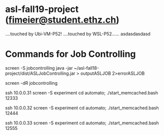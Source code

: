 # asl-fall19-project (fimeier@student.ethz.ch)
....touched by Ubi-VM-P52!
....touched by WSL-P52......
asdasdasdasd
# Commands for Job Controlling
screen -S jobcontrolling
java -jar ~/asl-fall18-project/dist/ASLJobControlling.jar > outputASLJOB 2>errorASLJOB 

screen -dR jobcontrolling



ssh 10.0.0.31
screen -S experiment
cd automato; ./start_memcached.bash 12333

ssh 10.0.0.32
screen -S experiment
cd automato; ./start_memcached.bash 12444


ssh 10.0.0.33
screen -S experiment
cd automato; ./start_memcached.bash 12555




